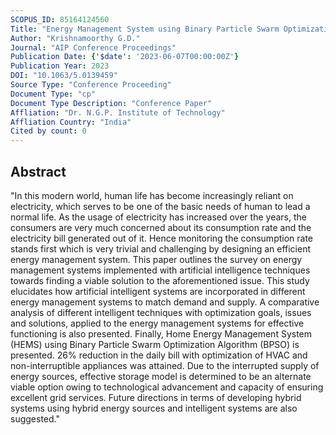 ```yaml
---
SCOPUS_ID: 85164124560
Title: "Energy Management System using Binary Particle Swarm Optimization Technique"
Author: "Krishnamoorthy G.D."
Journal: "AIP Conference Proceedings"
Publication Date: {'$date': '2023-06-07T00:00:00Z'}
Publication Year: 2023
DOI: "10.1063/5.0139459"
Source Type: "Conference Proceeding"
Document Type: "cp"
Document Type Description: "Conference Paper"
Affliation: "Dr. N.G.P. Institute of Technology"
Affliation Country: "India"
Cited by count: 0
---
```


## Abstract
"In this modern world, human life has become increasingly reliant on electricity, which serves to be one of the basic needs of human to lead a normal life. As the usage of electricity has increased over the years, the consumers are very much concerned about its consumption rate and the electricity bill generated out of it. Hence monitoring the consumption rate stands first which is very trivial and challenging by designing an efficient energy management system. This paper outlines the survey on energy management systems implemented with artificial intelligence techniques towards finding a viable solution to the aforementioned issue. This study elucidates how artificial intelligent systems are incorporated in different energy management systems to match demand and supply. A comparative analysis of different intelligent techniques with optimization goals, issues and solutions, applied to the energy management systems for effective functioning is also presented. Finally, Home Energy Management System (HEMS) using Binary Particle Swarm Optimization Algorithm (BPSO) is presented. 26% reduction in the daily bill with optimization of HVAC and non-interruptible appliances was attained. Due to the interrupted supply of energy sources, effective storage model is determined to be an alternate viable option owing to technological advancement and capacity of ensuring excellent grid services. Future directions in terms of developing hybrid systems using hybrid energy sources and intelligent systems are also suggested."

